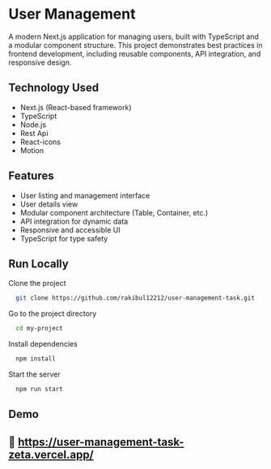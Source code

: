 
# User Management

A modern Next.js application for managing users, built with TypeScript and a modular component structure. This project demonstrates best practices in frontend development, including reusable components, API integration, and responsive design.


## Technology Used

- Next.js (React-based framework)
- TypeScript
- Node.js
- Rest Api
- React-icons
- Motion
## Features

- User listing and management interface
- User details view
- Modular component architecture (Table, Container, etc.)
- API integration for dynamic data
- Responsive and accessible UI
- TypeScript for type safety



## Run Locally

Clone the project

```bash
  git clone https://github.com/rakibul12212/user-management-task.git
```

Go to the project directory

```bash
  cd my-project
```

Install dependencies

```bash
  npm install
```

Start the server

```bash
  npm run start
```


## Demo

## 🔗 https://user-management-task-zeta.vercel.app/

